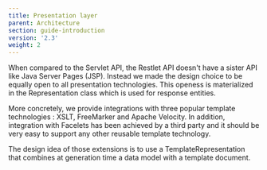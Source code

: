 ```yaml
---
title: Presentation layer
parent: Architecture
section: guide-introduction
version: '2.3'
weight: 2
---
```

When compared to the Servlet API, the Restlet API doesn't have a sister
API like Java Server Pages (JSP). Instead we made the design choice to
be equally open to all presentation technologies. This openess is
materialized in the Representation class which is used for response
entities. 

More concretely, we provide integrations with three popular template
technologies : XSLT, FreeMarker and Apache Velocity. In addition,
integration with Facelets has been achieved by a third party and it
should be very easy to support any other reusable template technology.

The design idea of those extensions is to use a TemplateRepresentation
that combines at generation time a data model with a template document.
